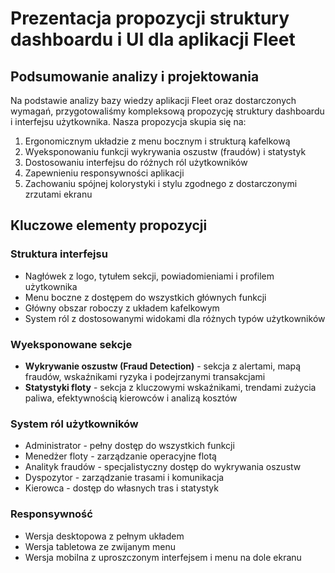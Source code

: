 # Prezentacja propozycji struktury dashboardu i UI dla aplikacji Fleet

## Podsumowanie analizy i projektowania

Na podstawie analizy bazy wiedzy aplikacji Fleet oraz dostarczonych wymagań, przygotowaliśmy kompleksową propozycję struktury dashboardu i interfejsu użytkownika. Nasza propozycja skupia się na:

1. Ergonomicznym układzie z menu bocznym i strukturą kafelkową
2. Wyeksponowaniu funkcji wykrywania oszustw (fraudów) i statystyk
3. Dostosowaniu interfejsu do różnych ról użytkowników
4. Zapewnieniu responsywności aplikacji
5. Zachowaniu spójnej kolorystyki i stylu zgodnego z dostarczonymi zrzutami ekranu

## Kluczowe elementy propozycji

### Struktura interfejsu
- Nagłówek z logo, tytułem sekcji, powiadomieniami i profilem użytkownika
- Menu boczne z dostępem do wszystkich głównych funkcji
- Główny obszar roboczy z układem kafelkowym
- System ról z dostosowanymi widokami dla różnych typów użytkowników

### Wyeksponowane sekcje
- **Wykrywanie oszustw (Fraud Detection)** - sekcja z alertami, mapą fraudów, wskaźnikami ryzyka i podejrzanymi transakcjami
- **Statystyki floty** - sekcja z kluczowymi wskaźnikami, trendami zużycia paliwa, efektywnością kierowców i analizą kosztów

### System ról użytkowników
- Administrator - pełny dostęp do wszystkich funkcji
- Menedżer floty - zarządzanie operacyjne flotą
- Analityk fraudów - specjalistyczny dostęp do wykrywania oszustw
- Dyspozytor - zarządzanie trasami i komunikacja
- Kierowca - dostęp do własnych tras i statystyk

### Responsywność
- Wersja desktopowa z pełnym układem
- Wersja tabletowa ze zwijanym menu
- Wersja mobilna z uproszczonym interfejsem i menu na dole ekranu
